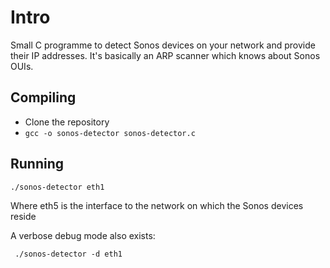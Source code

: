 Intro
=====

Small C programme to detect Sonos devices on your network and provide their IP addresses. It's basically an ARP scanner which knows about Sonos OUIs.

Compiling
---------

* Clone the repository
* ```gcc -o sonos-detector sonos-detector.c```

Running
-------
```
./sonos-detector eth1
```

Where eth5 is the interface to the network on which the Sonos devices reside

A verbose debug mode also exists:

```
 ./sonos-detector -d eth1
```
